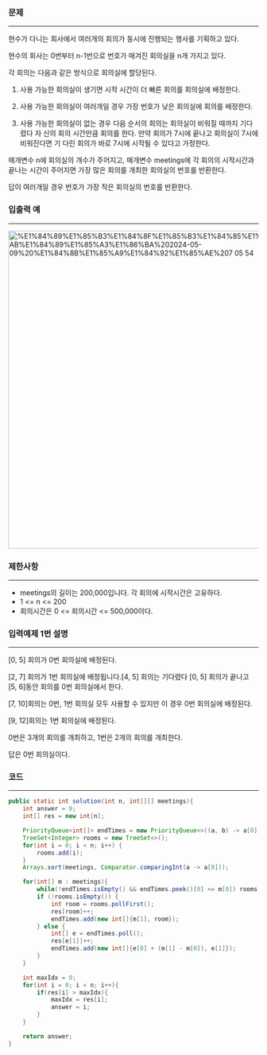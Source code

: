 ### 문제

---

현수가 다니는 회사에서 여러개의 회의가 동시에 진행되는 행사를 기획하고 있다.

현수의 회사는 0번부터 n-1번으로 번호가 매겨진 회의실을 n개 가지고 있다.

각 회의는 다음과 같은 방식으로 회의실에 할당된다.

1) 사용 가능한 회의실이 생기면 시작 시간이 더 빠른 회의를 회의실에 배정한다.

2) 사용 가능한 회의실이 여러개일 경우 가장 번호가 낮은 회의실에 회의를 배정한다.

3) 사용 가능한 회의실이 없는 경우 다음 순서의 회의는 회의실이 비워질 때까지 기다렸다 자 신의 회의 시간만큼 회의를 한다. 만약 회의가 7시에 끝나고 회의실이 7시에 비워진다면 기 다린 회의가 바로 7시에 시작될 수 있다고 가정한다.

매개변수 n에 회의실의 개수가 주어지고, 매개변수 meetings에 각 회의의 시작시간과 끝나는 시간이 주어지면 가장 많은 회의를 개최한 회의실의 번호를 반환한다.

답이 여러개일 경우 번호가 가장 작은 회의실의 번호를 반환한다.

### 입출력 예

---

<img width="639" alt="%E1%84%89%E1%85%B3%E1%84%8F%E1%85%B3%E1%84%85%E1%85%B5%E1%86%AB%E1%84%89%E1%85%A3%E1%86%BA%202024-05-09%20%E1%84%8B%E1%85%A9%E1%84%92%E1%85%AE%207 05 54" src="https://github.com/runtime-zer0/goorrrng/assets/147473025/3f63aab3-31d6-4aca-bf71-4411720572cd">

### 제한사항

---

- meetings의 길이는 200,000입니다. 각 회의에 시작시간은 고유하다.
- 1 <= n <= 200
- 회의시간은 0 <= 회의시간 <= 500,000이다.

### 입력예제 1번 설명

---

[0, 5] 회의가 0번 회의실에 배정된다.

[2, 7] 회의가 1번 회의실에 배정됩니다.[4, 5] 회의는 기다렸다 [0, 5] 회의가 끝나고 [5, 6]동안 회의를 0번 회의실에서 한다.

[7, 10]회의는 0번, 1번 회의실 모두 사용할 수 있지만 이 경우 0번 회의실에 배정된다.

[9, 12]회의는 1번 회의실에 배정된다.

0번은 3개의 회의를 개최하고, 1번은 2개의 회의를 개최한다.

답은 0번 회의실이다.

### 코드

---

```java
public static int solution(int n, int[][] meetings){
    int answer = 0;
    int[] res = new int[n];

    PriorityQueue<int[]> endTimes = new PriorityQueue<>((a, b) -> a[0] == b[0] ? a[1] - b[1] : a[0] - b[0]);
    TreeSet<Integer> rooms = new TreeSet<>();
    for(int i = 0; i < n; i++) {
        rooms.add(i);
    }
    Arrays.sort(meetings, Comparator.comparingInt(a -> a[0]));

    for(int[] m : meetings){
        while(!endTimes.isEmpty() && endTimes.peek()[0] <= m[0]) rooms.add(endTimes.poll()[1]);
        if (!rooms.isEmpty()) {
            int room = rooms.pollFirst();
            res[room]++;
            endTimes.add(new int[]{m[1], room});
        } else {
            int[] e = endTimes.poll();
            res[e[1]]++;
            endTimes.add(new int[]{e[0] + (m[1] - m[0]), e[1]});
        }
    }

    int maxIdx = 0;
    for(int i = 0; i < n; i++){
        if(res[i] > maxIdx){
            maxIdx = res[i];
            answer = i;
        }
    }

    return answer;
}
```